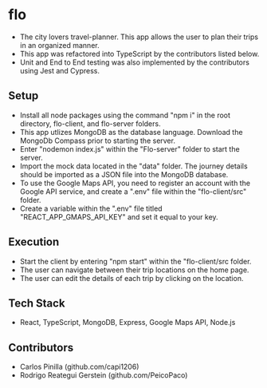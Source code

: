 # flo

- The city lovers travel-planner. This app allows the user to plan their trips in an organized manner.
- This app was refactored into TypeScript by the contributors listed below. 
- Unit and End to End testing was also implemented by the contributors using Jest and Cypress.

## Setup

- Install all node packages using the command "npm i" in the root directory, flo-client, and flo-server folders.
- This app utlizes MongoDB as the database language. Download the MongoDb Compass prior to starting the server.
- Enter "nodemon index.js" within the "Flo-server" folder to start the server.
- Import the mock data located in the "data" folder. The journey details should be imported as a JSON file into the MongoDB database.
- To use the Google Maps API, you need to register an account with the Google API service, and create a ".env" file within the "flo-client/src" folder.
- Create a variable within the ".env" file titled "REACT_APP_GMAPS_API_KEY" and set it equal to your key.

## Execution

- Start the client by entering "npm start" within the "flo-client/src folder.
- The user can navigate between their trip locations on the home page.
- The user can edit the details of each trip by clicking on the location.

## Tech Stack

- React, TypeScript, MongoDB, Express, Google Maps API, Node.js

## Contributors

- Carlos Pinilla (github.com/capi1206)
- Rodrigo Reategui Gerstein (github.com/PeicoPaco)

